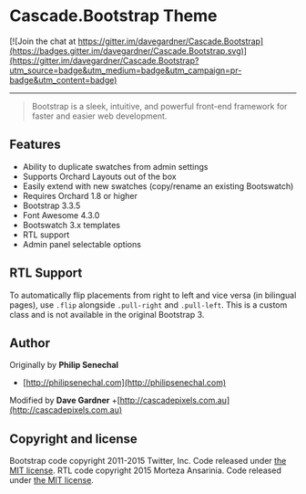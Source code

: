 ﻿# Cascade.Bootstrap Theme

[![Join the chat at https://gitter.im/davegardner/Cascade.Bootstrap](https://badges.gitter.im/davegardner/Cascade.Bootstrap.svg)](https://gitter.im/davegardner/Cascade.Bootstrap?utm_source=badge&utm_medium=badge&utm_campaign=pr-badge&utm_content=badge)

---

> Bootstrap is a sleek, intuitive, and powerful front-end framework for faster and easier web development.

## Features
- Ability to duplicate swatches from admin settings
- Supports Orchard Layouts out of the box
- Easily extend with new swatches (copy/rename an existing Bootswatch)
- Requires Orchard 1.8 or higher
- Bootstrap 3.3.5
- Font Awesome 4.3.0
- Bootswatch 3.x templates
- RTL support
- Admin panel selectable options

## RTL Support
To automatically flip placements from right to left and vice versa (in bilingual pages), use `.flip` alongside `.pull-right` and `.pull-left`. This is a custom class and is not available in the original Bootstrap 3.

## Author

Originally by **Philip Senechal**
+ [http://philipsenechal.com](http://philipsenechal.com)

Modified by **Dave Gardner**
+[http://cascadepixels.com.au](http://cascadepixels.com.au)

## Copyright and license

Bootstrap code copyright 2011-2015 Twitter, Inc. Code released under [the MIT license](https://github.com/twbs/bootstrap/blob/master/LICENSE).
RTL code copyright 2015 Morteza Ansarinia. Code released under [the MIT license](http://github.com/morteza/LICENSE).